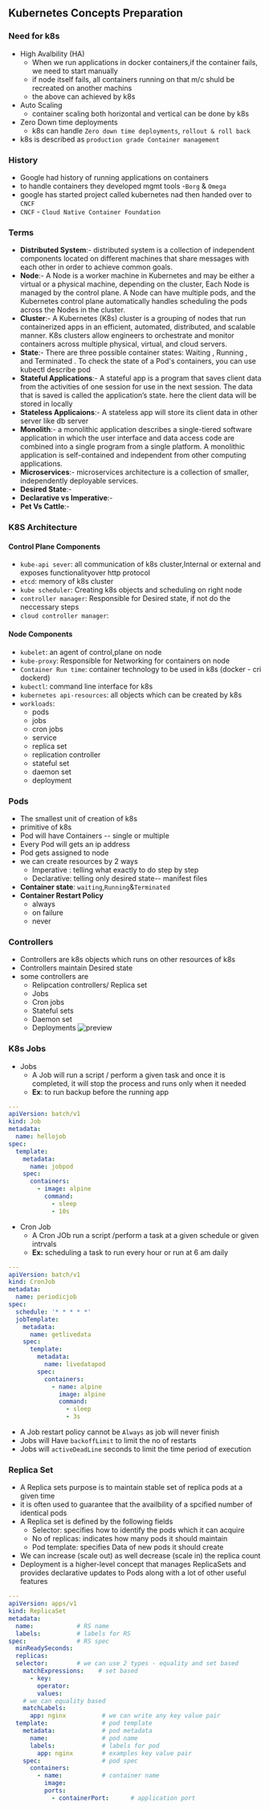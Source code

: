 Kubernetes Concepts Preparation
-------------------------------
### Need for k8s
* High Avalbility (HA)
  * When we run applications in docker containers,if the container fails,
    we need to start manually
  * if node itself fails, all containers running on that m/c shuld be recreated on another machins
  * the above can achieved by k8s
* Auto Scaling
  * container scaling both horizontal and vertical can be done by k8s
* Zero Down time deployments
  * k8s can handle `Zero down time deployments`, `rollout & roll back`
* k8s is described as `production grade Container management`
### History
* Google had history of running applications on containers
* to handle containers they developed mgmt tools -`Borg` & `Omega`
* google has started project called kubernetes nad then handed over to `CNCF` 
* `CNCF` - `Cloud Native Container Foundation`
### Terms
* **Distributed System**:- distributed system is a collection of independent components located on different machines that share messages with each other in order to achieve common goals.
* **Node**:- A Node is a worker machine in Kubernetes and may be either a virtual or a physical machine, depending on the cluster, Each Node is managed by the control plane. A Node can have multiple pods, and the Kubernetes control plane automatically handles scheduling the pods across the Nodes in the cluster. 
* **Cluster**:- A Kubernetes (K8s) cluster is a grouping of nodes that run containerized apps in an efficient, automated, distributed, and scalable manner. K8s clusters allow engineers to orchestrate and monitor containers across multiple physical, virtual, and cloud servers.
* **State**:- There are three possible container states: Waiting , Running , and Terminated . To check the state of a Pod's containers, you can use kubectl describe pod <name-of-pod> 
* **Stateful Applications**:- A stateful app is a program that saves client data from the activities of one session for use in the next session. The data that is saved is called the application’s state. here the client data will be stored in locally
* **Stateless Applicaions**:- A stateless app will store its client data in other server like db server
* **Monolith**:- a monolithic application describes a single-tiered software application in which the user interface and data access code are combined into a single program from a single platform. A monolithic application is self-contained and independent from other computing applications.
* **Microservices**:- microservices architecture is a collection of smaller, independently deployable services.
* **Desired State**:-
* **Declarative vs Imperative**:-
* **Pet Vs Cattle**:-
### K8S Architecture
#### Control Plane Components
  * `kube-api sever`: all communication of k8s cluster,Internal or external and exposes functionalityover http protocol
  * `etcd`: memory of k8s cluster
  * `kube scheduler`: Creating k8s objects and scheduling on right node
  * `controller manager`: Responsible for Desired state, if not do the neccessary steps
  * `cloud controller manager`: 
#### Node Components
  * `kubelet`: an agent of control,plane on node
  * `kube-proxy`: Responsible for Networking for containers on node
  * `Container Run time`: container technology to be used in k8s (docker - cri dockerd)
* `kubectl`: command line interface for k8s
* `kubernetes api-resources`: all objects which can be created by k8s
* `workloads`:
  * pods
  * jobs
  * cron jobs
  * service
  * replica set
  * replication controller
  * stateful set
  * daemon set
  * deployment 
### Pods
* The smallest unit of creation of k8s
* primitive of k8s
* Pod will have Containers  -- single or multiple
* Every Pod will gets an ip address 
* Pod gets assigned to node
* we can create resources by 2 ways
  * Imperative : telling what exactly to do step by step
  * Declarative: telling only desired state-- manifest files
* **Container state**: `waiting`,`Running`&`Terminated`
* **Container Restart Policy**
    * always
    * on failure
    * never
### Controllers
* Controllers are k8s objects which runs on other resources of k8s
* Controllers maintain Desired state
* some controllers are
  * Relipcation controllers/ Replica set
  * Jobs
  * Cron jobs
  * Stateful sets
  * Daemon set
  * Deployments
![preview](images/k8snt1.png)
### K8s Jobs
* Jobs
  * A Job will run a script / perform a given task and once it is completed, it will stop the process and runs only when it needed
  * **Ex**: to run backup before the running app
```yaml
---
apiVersion: batch/v1
kind: Job
metadata:
  name: hellojob
spec:
  template:
    metadata:
      name: jobpod
    spec:
      containers:
        - image: alpine
          command:
            - sleep
            - 10s
```
* Cron Job
  * A Cron JOb run a script /perform a task at a given schedule or given intrvals
  * **Ex:** scheduling a task to run every hour or run at 6 am daily
```yaml
---
apiVersion: batch/v1
kind: CronJob
metadata:
  name: periodicjob
spec:
  schedule: '* * * * *' 
  jobTemplate:
    metadata:
      name: getlivedata
    spec:
      template:
        metadata:
          name: livedatapod
        spec:
          containers:
            - name: alpine
              image: alpine
              command:
                - sleep
                - 3s
```
* A Job restart policy cannot be `Always` as job will never finish
* Jobs will Have `backoffLimit` to limit the no of restarts
* Jobs will `activeDeadLine` seconds to limit the time period of execution
### Replica Set
* A Replica sets purpose is to maintain stable set of replica pods at a given time
* it is often used to guarantee that the availbility of a spcified number of identical pods
* A Replica set is defined by the following fields
  * Selector: specifies how to identify the pods which it can acquire 
  * No of replicas: indicates how many pods it should maintain
  * Pod template: specifies Data of new pods it should create
* We can increase (scale out) as well decrease (scale in) the replica count
* Deployment is a higher-level concept that manages ReplicaSets and provides declarative updates to Pods along with a lot of other useful features
```yaml
---
apiVersion: apps/v1
kind: ReplicaSet
metadata: 
  name:            # RS name
  labels:          # labels for RS
spec:              # RS spec
  minReadySeconds:
  replicas:
  selector:        # we can use 2 types - equality and set based
    matchExpressions:    # set based
      - key:
        operator:
        values:
    # we can equality based
    matchLabels:
      app: nginx          # we can write any key value pair
  template:               # pod template
    metadata:             # pod metadata
      name:               # pod name
      labels:             # labels for pod
        app: nginx        # examples key value pair
    spec:                 # pod spec
      containers:
        - name:           # container name
          image:          
          ports:
            - containerPort:      # application port
```



     